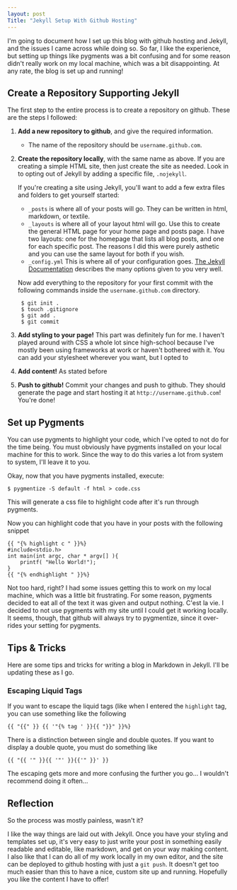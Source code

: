 ```yaml
---
layout: post
Title: "Jekyll Setup With Github Hosting"
---
```


I'm going to document how I set up this blog with github hosting and Jekyll,
and the issues I came across while doing so. So far, I like the experience, but
setting up things like pygments was a bit confusing and for some reason didn't
really work on my local machine, which was a bit disappointing. At any rate,
the blog is set up and running!

Create a Repository Supporting Jekyll
-------------------------------------

The first step to the entire process is to create a repository on github. These
are the steps I followed:

1. **Add a new repository to github**, and give the required information.  
    - The name of the repository should be `username.github.com`.

2. **Create the repository locally**, with the same name as above. If you are
   creating a simple HTML site, then just create the site as needed.  Look in
   to opting out of Jekyll by adding a specific file, `.nojekyll`.

   If you're creating a site using Jekyll, you'll want to add a few extra files
   and folders to get yourself started:

    * `_posts` is where all of your posts will go. They can be written in html,
      markdown, or textile.
    * `_layouts` is where all of your layout html will go. Use this to create
      the general HTML page for your home page and posts page.  I have two
      layouts: one for the homepage that lists all blog posts, and one for each
      specific post.  The reasons I did this were purely asthetic and you can
      use the same layout for both if you wish.
    * `_config.yml`  This is where all of your configuration goes.  [The Jekyll
      Documentation](https://github.com/mojombo/jekyll/wiki/configuration)
      describes the many options given to you very well.  
      
    Now add everything to the repository for your first commit with the following
    commands inside the `username.github.com` directory.

        $ git init .
        $ touch .gitignore
        $ git add .
        $ git commit
      
3. **Add styling to your page!** This part was definitely fun for me. I haven't
   played around with CSS a whole lot since high-school because I've mostly been
   using frameworks at work or haven't bothered with it.  You can add your
   stylesheet wherever you want, but I opted to 

4. **Add content!**  As stated before

5. **Push to github!** Commit your changes and push to github.  They should
   generate the page and start hosting it at `http://username.github.com`!
   You're done!
   

Set up Pygments
---------------

You can use pygments to highlight your code, which I've opted to not do for the
time being. You must obviously have pygments installed on your local machine
for this to work. Since the way to do this varies a lot from system to system,
I'll leave it to you.

Okay, now that you have pygments installed, execute:

    $ pygmentize -S default -f html > code.css

This will generate a css file to highlight code after it's run through pygments.


Now you can highlight code that you have in your posts with the following snippet

    {{ "{% highlight c " }}%}
    #include<stdio.h>
    int main(int argc, char * argv[] ){
        printf( "Hello World!");
    }
    {{ "{% endhighlight " }}%}

Not too hard, right?  I had some issues getting this to work on my local
machine, which was a little bit frustrating. For some reason, pygments decided
to eat all of the text it was given and output nothing.  C'est la vie. I
decided to not use pygments with my site until I could get it working locally.
It seems, though, that github will always try to pygmentize, since it
over-rides your setting for pygments.

Tips &  Tricks
--------------

Here are some tips and tricks for writing a blog in Markdown in Jekyll. I'll be
updating these as I go.

### Escaping Liquid Tags ###

If you want to escape the liquid tags (like when I entered the `highlight` tag,
you can use something like the following

    {{ "{{" }} {{ '"{% tag ' }}{{ "}}" }}%}

There is a distinction between single and double quotes. If you want to display
a double quote, you must do something like

    {{ "{{ '" }}{{ '"' }}{{'" }}' }}

The escaping gets more and more confusing the further you go... I wouldn't
recommend doing it often...


Reflection
----------

So the process was mostly painless, wasn't it? 

I like the way things are laid out with Jekyll. Once you have your styling and
templates set up, it's very easy to just write your post in something easily
readable and editable, like markdown, and get on your way making content.  I
also like that I can do all of my work locally in my own editor, and the site
can be deployed to github hosting with just a `git push`.  It doesn't get too
much easier than this to have a nice, custom site up and running.  Hopefully
you like the content I have to offer!
